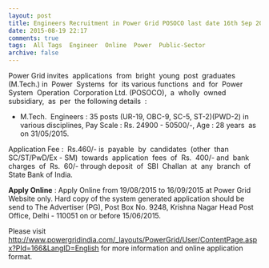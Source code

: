 ```yaml
---
layout: post
title: Engineers Recruitment in Power Grid POSOCO last date 16th Sep 2015   
date: 2015-08-19 22:17
comments: true
tags:  All Tags  Engineer  Online  Power  Public-Sector 
archive: false
---
```

Power Grid invites  applications  from  bright  young  post  graduates  (M.Tech.) in  Power  Systems  for  its various functions  and  for  Power  System  Operation  Corporation Ltd. (POSOCO),  a  wholly  owned  subsidiary,  as  per  the following details  : 


- M.Tech.  Engineers : 35 posts (UR-19, OBC-9, SC-5, ST-2)(PWD-2) in various disciplines, Pay Scale : Rs. 24900 - 50500/-, Age : 28 years  as on 31/05/2015. 


Application Fee :  Rs.460/- is  payable  by  candidates  (other  than  SC/ST/PwD/Ex - SM)  towards  application  fees  of  Rs.  400/- and  bank  charges  of  Rs.  60/- through deposit  of  SBI  Challan  at  any  branch  of State Bank of India. 

**Apply Online** : Apply Online from 19/08/2015 to 16/09/2015 at Power Grid Website only. Hard copy of the system generated application should be send to The Advertiser (PG), Post Box No. 9248, Krishna Nagar Head Post Office, Delhi - 110051 on or before 15/06/2015. 

Please visit <http://www.powergridindia.com/_layouts/PowerGrid/User/ContentPage.aspx?PId=166&LangID=English> for more information and online application format.





